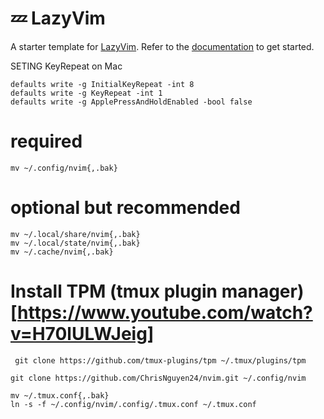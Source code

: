 # 💤 LazyVim

A starter template for [LazyVim](https://github.com/LazyVim/LazyVim).
Refer to the [documentation](https://lazyvim.github.io/installation) to get started.

SETING KeyRepeat on Mac
```
defaults write -g InitialKeyRepeat -int 8
defaults write -g KeyRepeat -int 1
defaults write -g ApplePressAndHoldEnabled -bool false
```

# required
```
mv ~/.config/nvim{,.bak}
```

# optional but recommended
```
mv ~/.local/share/nvim{,.bak}
mv ~/.local/state/nvim{,.bak}
mv ~/.cache/nvim{,.bak}
```

# Install TPM (tmux plugin manager) [https://www.youtube.com/watch?v=H70lULWJeig]

`
git clone https://github.com/tmux-plugins/tpm ~/.tmux/plugins/tpm`


```
git clone https://github.com/ChrisNguyen24/nvim.git ~/.config/nvim

mv ~/.tmux.conf{,.bak}
ln -s -f ~/.config/nvim/.config/.tmux.conf ~/.tmux.conf

```


